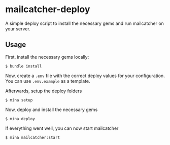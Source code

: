# mailcatcher-deploy

A simple deploy script to install the necessary gems and run mailcatcher on your server.

## Usage

First, install the necessary gems locally:

    $ bundle install
    
Now, create a `.env` file with the correct deploy values for your configuration.
You can use `.env.example` as a template.

Afterwards, setup the deploy folders

    $ mina setup
    
Now, deploy and install the necessary gems

    $ mina deploy
    
If everything went well, you can now start mailcatcher

    $ mina mailcatcher:start
